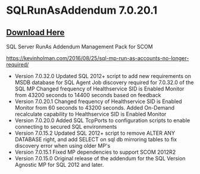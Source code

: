 # SQLRunAsAddendum 7.0.20.1

## [Download Here][Download]

[Download]: https://github.com/thekevinholman/SQLRunAsAddendum/archive/7.0.20.1.zip

SQL Server RunAs Addendum Management Pack for SCOM

https://kevinholman.com/2016/08/25/sql-mp-run-as-accounts-no-longer-required/

* Version 7.0.32.0
Updated SQL 2012+ script to add new requirements on MSDB database for SQL Agent Job discovery required for 7.0.32.0 of the SQL MP
Changed frequency of Healthservice SID is Enabled Monitor from 43200 seconds to 14400 seconds based on feedback
* Version 7.0.20.1
Changed frequency of Healthservice SID is Enabled Monitor from 60 seconds to 43200 seconds.
Added On-Demand recalculate capability to Healthservice SID is Enabled Monitor
* Version 7.0.20.0
Added SQL TcpPorts to configuration scripts to enable connecting to secured SQL environments
* Version 7.0.15.2
Updated SQL 2012+ script to remove ALTER ANY DATABASE right, and add SELECT on sql db mirroring tables to fix discovery error when using older MP's
* Version 7.0.15.1
Fixed MP dependencies to support SCOM 2012R2
* Version 7.0.15.0
Original release of the addendum for the SQL Version Agnostic MP for SQL 2012 and later.
